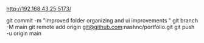 http://192.168.43.25:5173/



git commit -m "improved folder organizing and ui improvements  "
git branch -M main
git remote add origin git@github.com:nashnc/portfolio.git
git push -u origin main
   
